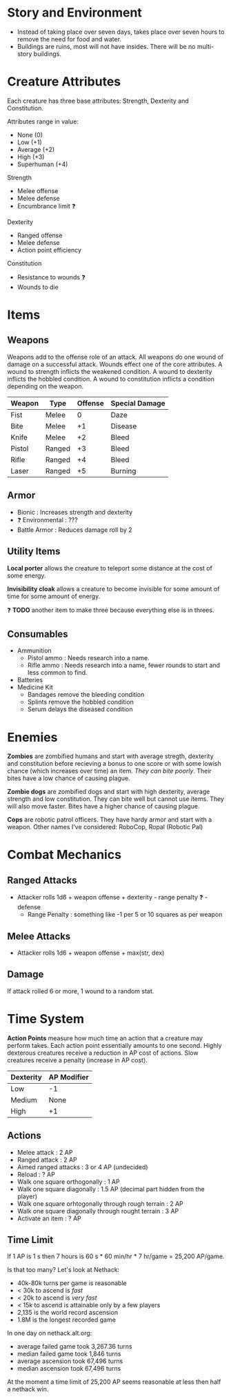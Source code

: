 Story and Environment
=====================

- Instead of taking place over seven days, takes place over seven hours to
  remove the need for food and water.
- Buildings are ruins, most will not have insides. There will be no multi-story
  buildings.

Creature Attributes
===================

Each creature has three base attributes: Strength, Dexterity and Constitution.

Attributes range in value:
  - None (0)
  - Low (+1)
  - Average (+2)
  - High (+3)
  - Superhuman (+4)

Strength
  - Melee offense
  - Melee defense
  - Encumbrance limit :question:

Dexterity
  - Ranged offense
  - Melee defense
  - Action point efficiency

Constitution
  - Resistance to wounds :question:
  - Wounds to die

Items
=====

Weapons
-------

Weapons add to the offense role of an attack. All weapons do one wound of
damage on a successful attack. Wounds effect one of the core attributes. A
wound to strength inflicts the weakened condition. A wound to dexterity
inflicts the hobbled condition. A wound to constitution inflicts a condition
depending on the weapon.

| Weapon | Type   | Offense | Special Damage |
|--------|--------|---------|----------------|
| Fist   | Melee  |    0    | Daze           |
| Bite   | Melee  |   +1    | Disease        |
| Knife  | Melee  |   +2    | Bleed          |
| Pistol | Ranged |   +3    | Bleed          |
| Rifle  | Ranged |   +4    | Bleed          |
| Laser  | Ranged |   +5    | Burning        |

Armor
-----
- Bionic : Increases strength and dexterity
- :question: Environmental : ???
- Battle Armor : Reduces damage roll by 2

Utility Items
-------------

**Local porter** allows the creature to teleport some distance at the cost of
some energy.

**Invisibility cloak** allows a creature to become invisible for some amount of
time for some amount of energy.

:question: **TODO** another item to make three because everything else is in
threes.

Consumables
-----------
- Ammunition
  - Pistol ammo : Needs research into a name.
  - Rifle ammo : Needs research into a name, fewer rounds to start and less
    common to find.
- Batteries
- Medicine Kit
  - Bandages remove the bleeding condition
  - Splints remove the hobbled condition
  - Serum delays the diseased condition

Enemies
=======

**Zombies** are zombified humans and start with average stregth, dexterity and
constitution before recieving a bonus to one score or with some lowish chance
(which increases over time) an item. *They can bite poorly*. Their bites have a
low chance of causing plague.

**Zombie dogs** are zombified dogs and start with high dexterity, average
strength and low constitution. They can bite well but cannot use items. They
will also move faster. Bites have a higher chance of causing plague.

**Cops** are robotic patrol officers. They have hardy armor and start with a
weapon. Other names I've considered: RoboCop, Ropal (Robotic Pal)

Combat Mechanics
================

Ranged Attacks
--------------
- Attacker rolls 1d6 + weapon offense + dexterity - range penalty :question: - defense 
  - Range Penalty : something like -1 per 5 or 10 squares as per weapon

Melee Attacks
-------------
- Attacker rolls 1d6 + weapon offense + max(str, dex)

Damage
------

If attack rolled 6 or more, 1 wound to a random stat.

Time System
============

**Action Points** measure how much time an action that a creature may perform
takes. Each action point essentially amounts to one second. Highly dexterous
creatures receive a reduction in AP cost of actions. Slow creatures receive a
penalty (increase in AP cost).

| Dexterity | AP Modifier |
|-----------|-------------|
| Low       | -1          |
| Medium    | None        |
| High      | +1          |

Actions
-------

- Melee attack : 2 AP
- Ranged attack : 2 AP
- Aimed ranged attacks : 3 or 4 AP (undecided)
- Reload : ? AP
- Walk one square orthogonally : 1 AP
- Walk one square diagonally : 1.5 AP (decimal part hidden from the player)
- Walk one square orhtogonally through rough terrain : 2 AP
- Walk one square diagonally through rought terrain : 3 AP
- Activate an item : ? AP

Time Limit
----------

If 1 AP is 1 s then 7 hours is 60 s * 60 min/hr * 7 hr/game = 25,200 AP/game.

Is that too many? Let's look at Nethack:
- 40k-80k turns per game is reasonable
- < 30k to ascend is *fast*
- < 20k to ascend is *very fast*
- < 15k to ascend is attainable only by a few players
- 2,135 is the world record ascension
- 1.8M is the longest recorded game

In one day on nethack.alt.org:
- average failed game took 3,267.36 turns
- median failed game took 1,846 turns
- average ascension took 67,496 turns
- median ascension took 67,496 turns

At the moment a time limit of 25,200 AP seems reasonable at less then half a
nethack win.